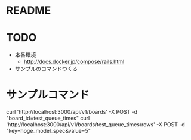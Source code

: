 # README

# TODO
* 本番環境
  * http://docs.docker.jp/compose/rails.html
* サンプルのコマンドつくる

# サンプルコマンド
curl 'http://localhost:3000/api/v1/boards' -X POST -d "board_id=test_queue_times"
curl 'http://localhost:3000/api/v1/boards/test_queue_times/rows' -X POST -d "key=hoge_model_spec&value=5"

